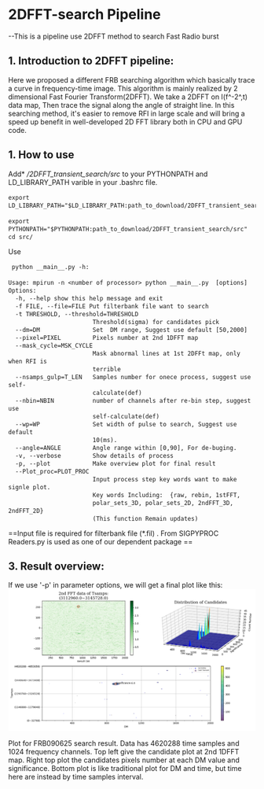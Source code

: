 # 2DFFT-search Pipeline
--This is a pipeline use 2DFFT method to search Fast Radio burst  


## 1. Introduction to 2DFFT pipeline:
 Here we proposed a different FRB searching algorithm which basically trace a curve in frequency-time image. This algorithm is mainly realized by 2 dimensional Fast Fourier Transform(2DFFT). We take a 2DFFT on I(f^-2^,t)  data map, Then trace the signal along the angle of straight line. In this searching method, it's easier to remove RFI in large scale and will bring a speed up benefit in well-developed 2D FFT library both in CPU and GPU code.

## 1. How to use
Add* */2DFFT_transient_search/src*   to your PYTHONPATH and LD_LIBRARY_PATH varible in your .bashrc file.  

	export LD_LIBRARY_PATH="$LD_LIBRARY_PATH:path_to_download/2DFFT_transient_search/src"
	
	export PYTHONPATH="$PYTHONPATH:path_to_download/2DFFT_transient_search/src"
	cd src/  
Use

	 python __main__.py -h:  

	Usage: mpirun -n <number of processor> python __main__.py  [options]   
	Options:  
	  -h, --help show this help message and exit  
	  -f FILE, --file=FILE Put filterbank file want to search  
	  -t THRESHOLD, --threshold=THRESHOLD  
	                        Threshold(sigma) for candidates pick  
	  --dm=DM               Set  DM range, Suggest use default [50,2000]  
	  --pixel=PIXEL         Pixels number at 2nd 1DFFT map  
	  --mask_cycle=MSK_CYCLE   
	                        Mask abnormal lines at 1st 2DFFt map, only when RFI is    
	                        terrible   
	  --nsamps_gulp=T_LEN   Samples number for onece process, suggest use self-  
	                        calculate(def)  
	  --nbin=NBIN           number of channels after re-bin step, suggest use  
	                        self-calculate(def)  
	  --wp=WP               Set width of pulse to search, Suggest use default  
	                        10(ms).  
	  --angle=ANGLE         Angle range within [0,90], For de-buging.  
	  -v, --verbose         Show details of process  
	  -p, --plot            Make overview plot for final result  
	  --Plot_proc=PLOT_PROC  
	                        Input process step key words want to make signle plot.  
	                        Key words Including:  {raw, rebin, 1stFFT,  
	                        polar_sets_3D, polar_sets_2D, 2ndFFT_3D, 2ndFFT_2D}  
	                        (This function Remain updates)  
 
==Input file is required for filterbank file (*.fil) . From SIGPYPROC Readers.py is used as one of our dependent package ==

## 3. Result overview:
If we use '-p' in parameter options, we will get a final plot like this:
![ ](https://github.com/peterniuzai/Work_memo/blob/master/FRB090625.png  "FRB090625 with 2DFFT")

Plot for FRB090625 search result. Data has 4620288 time samples and 1024 frequency channels.  Top left give the candidate plot at 2nd 1DFFT map. Right top plot the candidates pixels number at each DM value and significance. Bottom plot is like traditional plot for DM and time, but time here are instead by time samples interval.
